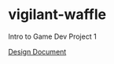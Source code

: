 # vigilant-waffle
Intro to Game Dev Project 1

[Design Document](https://github.com/eliasolson23/vigilant-waffle/blob/master/Documentation/DesignDocument.md)
